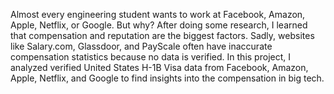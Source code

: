 Almost every engineering student wants to work at Facebook, Amazon, Apple, Netflix, or Google. But why? After doing some research, I learned that compensation and reputation are the biggest factors. Sadly, websites like Salary.com, Glassdoor, and PayScale often have inaccurate compensation statistics because no data is verified. In this project, I analyzed verified United States H-1B Visa data from Facebook, Amazon, Apple, Netflix, and Google to find insights into the compensation in big tech.
